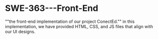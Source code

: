 # SWE-363---Front-End
""the front-end implementation of our project ConectEd.""
in this implementation, we have provided HTML, CSS, and JS files that align with our UI designs.

